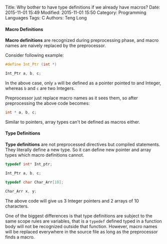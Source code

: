 Title: Why bother to have type definitions if we already have macros?
Date: 2015-11-01 15:49
Modified: 2015-11-01 15:50
Category: Programming Languages
Tags: C 
Authors: Teng Long 

#### Macro Definitions

**Macro definitions** are recognized during preprocessing phase, and macro names are naively replaced by the preprocessor.

Consider following example:

```C
#define Int_Ptr (int *)

Int_Ptr a, b, c;
```

In the above case, only `a` will be defined as a pointer pointed to and Integer, whereas `b` and `c` are two Integers.

Preprocessor just replace macro names as it sees them, so after preprocessing the above code becomes:


```C
int * a, b, c;
```

Similar to pointers, array types can't be defined as macros either.


#### Type Definitions

**Type definitions** are not preprocessed directives but compiled statements. They literally define a new type. So it can define new pointer and array types which macro definitions cannot.


```C
typedef int* Int_ptr;

Int_Ptr a, b, c;

typedef char Char_Arr[10];

Char_Arr x, y;
```
The above code will give us 3 Integer pointers and 2 arrays of 10 characters.

One of the biggest differences is that type definitions are subject to the same scope rules are variables, that is a `typedef` defined typed in a function body will not be recognized outside that function. However, macro names will be replaced everywhere in the source file as long as the preprocessor finds a macro.




